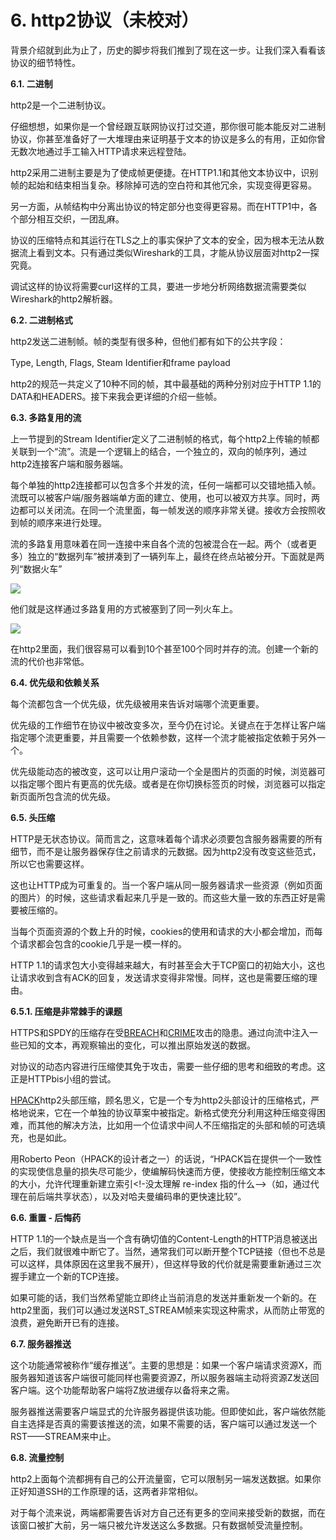 # 6. http2协议（未校对）

背景介绍就到此为止了，历史的脚步将我们推到了现在这一步。让我们深入看看该协议的细节特性。

**6.1. 二进制**

http2是一个二进制协议。

仔细想想，如果你是一个曾经跟互联网协议打过交道，那你很可能本能反对二进制协议，你甚至准备好了一大堆理由来证明基于文本的协议是多么的有用，正如你曾无数次地通过手工输入HTTP请求来远程登陆。

http2采用二进制主要是为了使成帧更便捷。在HTTP1.1和其他文本协议中，识别帧的起始和结束相当复杂。移除掉可选的空白符和其他冗余，实现变得更容易。

另一方面，从帧结构中分离出协议的特定部分也变得更容易。而在HTTP1中，各个部分相互交织，一团乱麻。

协议的压缩特点和其运行在TLS之上的事实保护了文本的安全<!--diminish the value of text 不太清楚怎么翻译-->，因为根本无法从数据流上看到文本。只有通过类似Wireshark的工具，才能从协议层面对http2一探究竟。

调试这样的协议将需要curl这样的工具，要进一步地分析网络数据流需要类似Wireshark的http2解析器。

**6.2. 二进制格式**

http2发送二进制帧。帧的类型有很多种，但他们都有如下的公共字段：

Type, Length, Flags, Steam Identifier和frame payload

http2的规范一共定义了10种不同的帧，其中最基础的两种分别对应于HTTP 1.1的DATA和HEADERS。接下来我会更详细的介绍一些帧。

**6.3. 多路复用的流**

上一节提到的Stream Identifier定义了二进制帧的格式，每个http2上传输的帧都关联到一个“流”。流是一个逻辑上的结合，一个独立的，双向的帧序列，通过http2连接客户端和服务器端。

每个单独的http2连接都可以包含多个并发的流，任何一端都可以交错地插入帧。流既可以被客户端/服务器端单方面的建立、使用，也可以被双方共享。同时，两边都可以关闭流。在同一个流里面，每一帧发送的顺序非常关键。接收方会按照收到帧的顺序来进行处理。

流的多路复用意味着在同一连接中来自各个流的包被混合在一起。两个（或者更多）独立的“数据列车”被拼凑到了一辆列车上，最终在终点站被分开。下面就是两列“数据火车”

![][1]

他们就是这样通过多路复用的方式被塞到了同一列火车上。

![][2]

在http2里面，我们很容易可以看到10个甚至100个同时并存的流。创建一个新的流的代价也非常低。

**6.4. 优先级和依赖关系**

每个流都包含一个优先级，优先级被用来告诉对端哪个流更重要。

优先级的工作细节在协议中被改变多次，至今仍在讨论。关键点在于怎样让客户端指定哪个流更重要，并且需要一个依赖参数，这样一个流才能被指定依赖于另外一个。

优先级能动态的被改变，这可以让用户滚动一个全是图片的页面的时候，浏览器可以指定哪个图片有更高的优先级。或者是在你切换标签页的时候，浏览器可以指定新页面所包含流的优先级。

**6.5. 头压缩**

HTTP是无状态协议。简而言之，这意味着每个请求必须要包含服务器需要的所有细节，而不是让服务器保存住之前请求的元数据。因为http2没有改变这些范式，所以它也需要这样。

这也让HTTP成为可重复的。当一个客户端从同一服务器请求一些资源（例如页面的图片）的时候，这些请求看起来几乎是一致的。而这些大量一致的东西正好是需要被压缩的。

当每个页面资源的个数上升的时候，cookies的使用和请求的大小都会增加，而每个请求都会包含的cookie几乎是一模一样的。

HTTP 1.1的请求包大小变得越来越大，有时甚至会大于TCP窗口的初始大小，这也让请求收到含有ACK的回复，发送请求变得非常慢<!--这句需要review-->。同样，这也是需要压缩的理由。

**6.5.1. 压缩是非常棘手的课题**

HTTPS和SPDY的压缩存在受[BREACH](http://en.wikipedia.org/wiki/BREACH_%28security_exploit%29)和[CRIME](http://en.wikipedia.org/wiki/CRIME)攻击的隐患。通过向流中注入一些已知的文本，再观察输出的变化，可以推出原始发送的数据。

对协议的动态内容进行压缩使其免于攻击，需要一些仔细的思考和细致的考虑。这正是HTTPbis小组的尝试。

[HPACK](http://tools.ietf.org/html/draft-ietf-httpbis-header-compression-12)http2头部压缩，顾名思义，它是一个专为http2头部设计的压缩格式，严格地说来，它在一个单独的协议草案中被指定。新格式使充分利用这种压缩变得困难，而其他的解决方法，比如用一个位请求中间人不压缩指定的头部和帧的可选填充，也是如此。

用Roberto Peon（HPACK的设计者之一）的话说，“HPACK旨在提供一个一致性的实现使信息量的损失尽可能少，使编解码快速而方便，使接收方能控制压缩文本的大小，允许代理重新建立索引<!-没太理解 re-index 指的什么-->（如，通过代理在前后端共享状态），以及对哈夫曼编码串的更快速比较”。


**6.6. 重置 - 后悔药**

HTTP 1.1的一个缺点是当一个含有确切值的Content-Length的HTTP消息被送出之后，我们就很难中断它了。当然，通常我们可以断开整个TCP链接（但也不总是可以这样，具体原因在这里我不展开），但这样导致的代价就是需要重新通过三次握手建立一个新的TCP连接。

如果可能的话，我们当然希望能立即终止当前消息的发送并重新发一个新的。在http2里面，我们可以通过发送RST_STREAM帧来实现这种需求，从而防止带宽的浪费，避免断开已有的连接。

**6.7. 服务器推送**

这个功能通常被称作“缓存推送”。主要的思想是：如果一个客户端请求资源X，而服务器知道该客户端很可能同样也需要资源Z，所以服务器端主动将资源Z发送回客户端。这个功能帮助客户端将Z放进缓存以备将来之需。

服务器推送需要客户端显式的允许服务器提供该功能。但即使如此，客户端依然能自主选择是否真的需要该推送的流，如果不需要的话，客户端可以通过发送一个RST——STREAM来中止。

**6.8. 流量控制**

http2上面每个流都拥有自己的公开流量窗，它可以限制另一端发送数据。如果你正好知道SSH的工作原理的话，这两者非常相似。

对于每个流来说，两端都需要告诉对方自己还有更多的空间来接受新的数据，而在该窗口被扩大前，另一端只被允许发送这么多数据。只有数据帧受流量控制。


[1]: ./imgs/multiplexing_1.png
[2]: ./imgs/multiplexing_2.png
